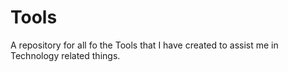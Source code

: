 # Tools

A repository for all fo the Tools that I have created to assist me in Technology related things.
